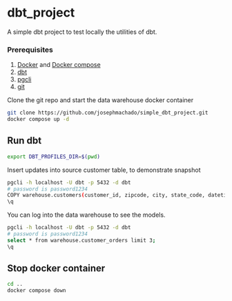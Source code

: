 # dbt_project
A simple dbt project to test locally the utilities of dbt.


### Prerequisites


1. [Docker](https://docs.docker.com/get-docker/) and [Docker compose](https://docs.docker.com/compose/install/)
2. [dbt](https://docs.getdbt.com/dbt-cli/installation/)
3. [pgcli](https://www.pgcli.com/install)
4. [git](https://git-scm.com/book/en/v2/Getting-Started-Installing-Git)

Clone the git repo and start the data warehouse docker container

```bash
git clone https://github.com/josephmachado/simple_dbt_project.git
docker compose up -d
```


## Run dbt 


```bash
export DBT_PROFILES_DIR=$(pwd)
```

Insert updates into source customer table, to demonstrate snapshot

```bash
pgcli -h localhost -U dbt -p 5432 -d dbt
# password is password1234
COPY warehouse.customers(customer_id, zipcode, city, state_code, datetime_created, datetime_updated) FROM '/input_data/customer_new.csv' DELIMITER ',' CSV HEADER;
\q
```

You can log into the data warehouse to see the models.

```bash
pgcli -h localhost -U dbt -p 5432 -d dbt
# password is password1234
select * from warehouse.customer_orders limit 3;
\q
```


## Stop docker container


```bash
cd ..
docker compose down
```
